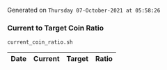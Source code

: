 Generated on `Thursday 07-October-2021 at 05:58:26`

### Current to Target Coin Ratio
`current_coin_ratio.sh`

Date|Current|Target|Ratio
---|---|---|---
